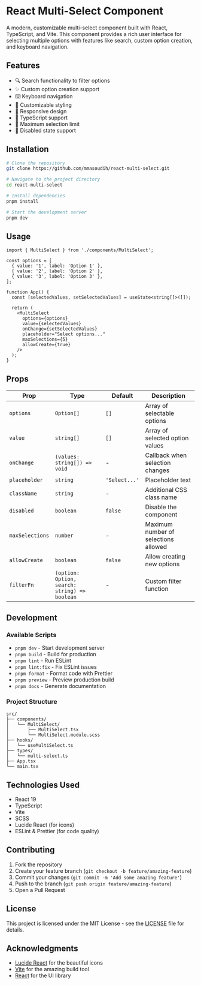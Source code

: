 # React Multi-Select Component

A modern, customizable multi-select component built with React, TypeScript, and Vite. This component provides a rich user interface for selecting multiple options with features like search, custom option creation, and keyboard navigation.

## Features

- 🔍 Search functionality to filter options
- ✨ Custom option creation support
- ⌨️ Keyboard navigation
- 🎨 Customizable styling
- 📱 Responsive design
- 🧩 TypeScript support
- 🎯 Maximum selection limit
- 🚫 Disabled state support

## Installation

```bash
# Clone the repository
git clone https://github.com/mmasoudih/react-multi-select.git

# Navigate to the project directory
cd react-multi-select

# Install dependencies
pnpm install

# Start the development server
pnpm dev
```

## Usage

```tsx
import { MultiSelect } from './components/MultiSelect';

const options = [
  { value: '1', label: 'Option 1' },
  { value: '2', label: 'Option 2' },
  { value: '3', label: 'Option 3' },
];

function App() {
  const [selectedValues, setSelectedValues] = useState<string[]>([]);

  return (
    <MultiSelect
      options={options}
      value={selectedValues}
      onChange={setSelectedValues}
      placeholder="Select options..."
      maxSelections={5}
      allowCreate={true}
    />
  );
}
```

## Props

| Prop            | Type                                          | Default       | Description                          |
| --------------- | --------------------------------------------- | ------------- | ------------------------------------ |
| `options`       | `Option[]`                                    | `[]`          | Array of selectable options          |
| `value`         | `string[]`                                    | `[]`          | Array of selected option values      |
| `onChange`      | `(values: string[]) => void`                  | -             | Callback when selection changes      |
| `placeholder`   | `string`                                      | `'Select...'` | Placeholder text                     |
| `className`     | `string`                                      | -             | Additional CSS class name            |
| `disabled`      | `boolean`                                     | `false`       | Disable the component                |
| `maxSelections` | `number`                                      | -             | Maximum number of selections allowed |
| `allowCreate`   | `boolean`                                     | `false`       | Allow creating new options           |
| `filterFn`      | `(option: Option, search: string) => boolean` | -             | Custom filter function               |

## Development

### Available Scripts

- `pnpm dev` - Start development server
- `pnpm build` - Build for production
- `pnpm lint` - Run ESLint
- `pnpm lint:fix` - Fix ESLint issues
- `pnpm format` - Format code with Prettier
- `pnpm preview` - Preview production build
- `pnpm docs` - Generate documentation

### Project Structure

```
src/
├── components/
│   └── MultiSelect/
│       ├── MultiSelect.tsx
│       └── MultiSelect.module.scss
├── hooks/
│   └── useMultiSelect.ts
├── types/
│   └── multi-select.ts
├── App.tsx
└── main.tsx
```

## Technologies Used

- React 19
- TypeScript
- Vite
- SCSS
- Lucide React (for icons)
- ESLint & Prettier (for code quality)

## Contributing

1. Fork the repository
2. Create your feature branch (`git checkout -b feature/amazing-feature`)
3. Commit your changes (`git commit -m 'Add some amazing feature'`)
4. Push to the branch (`git push origin feature/amazing-feature`)
5. Open a Pull Request

## License

This project is licensed under the MIT License - see the [LICENSE](LICENSE) file for details.

## Acknowledgments

- [Lucide React](https://lucide.dev/) for the beautiful icons
- [Vite](https://vitejs.dev/) for the amazing build tool
- [React](https://react.dev/) for the UI library
